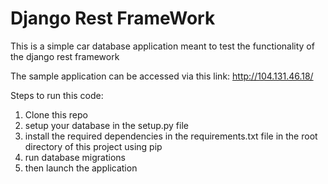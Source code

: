 # Django Rest FrameWork
This is a simple car database application meant to test the functionality of the django rest framework

The sample application can be accessed via this link: http://104.131.46.18/

Steps to run this code:
1. Clone this repo
2. setup your database in the setup.py file
3. install the required dependencies in the requirements.txt file in the root directory of this project using pip
4. run database migrations
5. then launch the application
